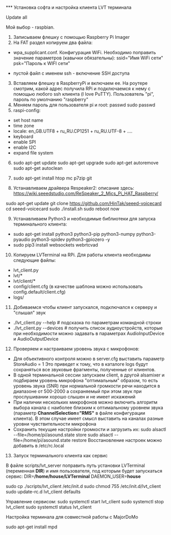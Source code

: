 *** Установка софта и настройка клиента LVT терминала


Update all

Мой выбор - raspbian.
1. Записываем флешку с помощью Raspberry Pi Imager
2. На FAT раздел копируем два файла:
  * wpa_supplicant.conf. Конфигурация WiFi.
    Необходимо поправить значение параметров (кавычки обязательны):
    ssid="Имя WiFi сети"
    psk="Пароль к WIFI сети"

  * пустой файл с именем ssh - включение SSH доступа
3. Вставляем флешку в RaspberryPi и включаем ее. На роутере смотрим, какой адрес получила RPi 
   и подключаемся к нему с помощью любого ssh клиента (I love PuTTY). 
   Пользователь "pi", пароль по умолчанию "raspberry"
4. Меняем пароль для пользователя pi и root:
   passwd
   sudo passwd
5. raspi-config:
 * set host name
 * time zone
 * locale: en_GB.UTF8 + ru_RU.CP1251 + ru_RU.UTF-8 + ....
 * keyboard
 * enable SPI
 * enable I2C
 * expand file system
6. sudo apt-get update
   sudo apt-get upgrade
   sudo apt-get autoremove
   sudo apt-get autoclean

7. sudo apt-get install htop mc p7zip git


8. Устанавливаем драйвера Respeaker2:
  описание здесь:  https://wiki.seeedstudio.com/ReSpeaker_2_Mics_Pi_HAT_Raspberry/

  sudo apt-get update
  git clone https://github.com/HinTak/seeed-voicecard
  cd seeed-voicecard
  sudo ./install.sh
  sudo reboot now

9. Устанавливаем Python3 и необходимые библиотеки для запуска терминального клиента:

 * sudo apt-get install python3 python3-pip python3-numpy python3-pyaudio python3-spidev python3-gpiozero -y
 * sudo pip3 install websockets webrtcvad

10. Копируем LVTerminal на RPi. Для работы клиента необходимы следующие файлы:
 * lvt_client.py
 * lvt/*
 * lvt/client/*
 * config/client.cfg  (в качестве шаблона можно использовать config.default/client.cfg)
 * logs/

11. Добиваемся чтобы клиент запускался, подключался к серверу и "слышал" звук
 * ./lvt_client.py --help    # подсказка по параметрам командной строки
 * ./lvt_client.py --devices # получить список аудиоустройств, которые при необходимости можно задавать 
   в параметрах AudioInputDevice и AudioOutputDevice

12. Проверяем и настраиваем уровень звука с микрофонов:
 * Для объективного контроля можно в server.cfg выставить параметр StoreAudio = 1
   Это приведет к тому, что в каталоге logs будут сохраняться все звуковые фрагменты, полученные от клиентов.
 * В одной терминальной сессии запускаем client, в другой alsamixer и подбираем уровень микрофона "оптимальным" образом,
   то есть уровень звука (SNR) при нормальной громкости речи находится в диапазоне от 500-2000 а сохраняемый 
   при этом звук при прослушивании хорошо слышен и не имеет искажений
 * При наличии нескольких микрофонов можно включить алгоритм выбора канала с наиболее близким к оптимальному
   уровнем звука (параметр **ChannelSelection="RMS"** в файле конфигурации клиента).
   В этом случае имеет смысл выставить на каналах разные уровни чувствительности микрофона
 * Сохранить текущие настройки громкости и загрузить их:
   sudo alsactl --file=/home/pi/asound.state store
   sudo alsactl --file=/home/pi/asound.state restore
   Восстановление настроек можно добавить в /etc/rc.local

13. Запуск терминального клиента как сервис

 В файле scripts/lvt_server поправить путь установки LVTerminal (переменная **DIR**) и имя пользователя, под которым будет запускаться сервис:
 DIR=**/home/house/LVTerminal**
 DAEMON_USER=**house**

 sudo cp ./scripts/lvt_client /etc/init.d
 sudo chmod 755 /etc/init.d/lvt_client
 sudo update-rc.d lvt_client defaults

Управление сервисом:
 sudo systemctl start lvt_client
 sudo systemctl stop lvt_client
 sudo systemctl status lvt_client



 Настройка терминала для совместной работы с MajorDoMo

  sudo apt-get install mpd

